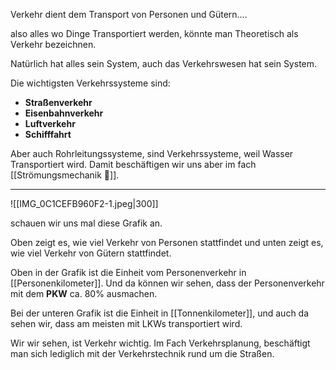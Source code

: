 Verkehr dient dem Transport von Personen und Gütern....

also alles wo Dinge Transportiert werden, könnte man Theoretisch als Verkehr bezeichnen.

Natürlich hat alles sein System, auch das Verkehrswesen hat sein System.

Die wichtigsten Verkehrssysteme sind:

- **Straßenverkehr**
- **Eisenbahnverkehr**
- **Luftverkehr**
- **Schifffahrt**

Aber auch Rohrleitungssysteme, sind Verkehrssysteme, weil Wasser Transportiert wird. Damit beschäftigen wir uns aber im fach [[Strömungsmechanik 🌊]].

---

![[IMG_0C1CEFB960F2-1.jpeg|300]]

schauen wir uns mal diese Grafik an.

Oben zeigt es, wie viel Verkehr von Personen stattfindet und unten zeigt es, wie viel Verkehr von Gütern stattfindet.

Oben in der Grafik ist die Einheit vom Personenverkehr in [[Personenkilometer]].  Und da können wir sehen, dass der Personenverkehr mit dem **PKW**  ca. 80% ausmachen.

Bei der unteren Grafik ist die Einheit in [[Tonnenkilometer]], und auch da sehen wir, dass am meisten mit LKWs transportiert wird.

Wir wir sehen, ist Verkehr wichtig. Im Fach Verkehrsplanung, beschäftigt man sich lediglich mit der Verkehrstechnik rund um die Straßen.





